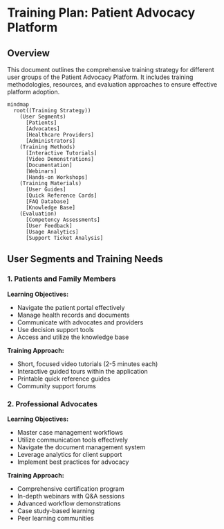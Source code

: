 # Training Plan: Patient Advocacy Platform

## Overview

This document outlines the comprehensive training strategy for different user groups of the Patient Advocacy Platform. It includes training methodologies, resources, and evaluation approaches to ensure effective platform adoption.

```mermaid
mindmap
  root((Training Strategy))
    (User Segments)
      [Patients]
      [Advocates]
      [Healthcare Providers]
      [Administrators]
    (Training Methods)
      [Interactive Tutorials]
      [Video Demonstrations]
      [Documentation]
      [Webinars]
      [Hands-on Workshops]
    (Training Materials)
      [User Guides]
      [Quick Reference Cards]
      [FAQ Database]
      [Knowledge Base]
    (Evaluation)
      [Competency Assessments]
      [User Feedback]
      [Usage Analytics]
      [Support Ticket Analysis]
```

## User Segments and Training Needs

### 1. Patients and Family Members

**Learning Objectives:**
- Navigate the patient portal effectively
- Manage health records and documents
- Communicate with advocates and providers
- Use decision support tools
- Access and utilize the knowledge base

**Training Approach:**
- Short, focused video tutorials (2-5 minutes each)
- Interactive guided tours within the application
- Printable quick reference guides
- Community support forums

### 2. Professional Advocates

**Learning Objectives:**
- Master case management workflows
- Utilize communication tools effectively
- Navigate the document management system
- Leverage analytics for client support
- Implement best practices for advocacy

**Training Approach:**
- Comprehensive certification program
- In-depth webinars with Q&A sessions
- Advanced workflow demonstrations
- Case study-based learning
- Peer learning communities

